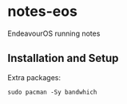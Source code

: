 # notes-eos
EndeavourOS running notes

## Installation and Setup

Extra packages:

```shell
sudo pacman -Sy bandwhich
```
